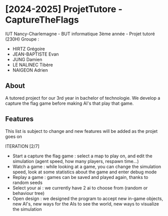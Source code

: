 # [2024-2025] ProjetTutore - CaptureTheFlags
IUT Nancy-Charlemagne - BUT informatique 3ème année - Projet tutoré (230H)
Groupe :
- HIRTZ Grégoire
- JEAN-BAPTISTE Evan
- JUNG Damien
- LE NALINEC Tibère
- NAIGEON Adrien

## About

A tutored project for our 3rd year in bachelor of technologie. We develop a capture the flag game before making AI's that play that game.

## Features

This list is subject to change and new features will be added as the projet goes on </br>

ITERATION [2/7]

* Start a capture the flag game : select a map to play on, and edit the simulation (agent speed, how many players, respawn time...)
* Watch a game : while looking at a game, you can change the simulation speed, look at some statistics about the game and enter debug mode
* Replay a game : games can be saved and played again, thanks to random seeds
* Select your ai : we currently have 2 ai to choose from (random or behaviour tree)
* Open design : we designed the program to accept new in-game objects, new AI's, new ways for the AIs to see the world, new ways to visualize the simulation
